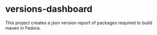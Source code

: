 # versions-dashboard

This project creates a json version report of packages required to build maven in Fedora.
